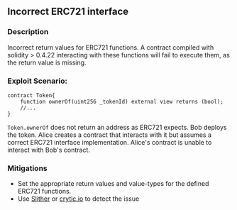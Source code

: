 ## Incorrect ERC721 interface

### Description
Incorrect return values for ERC721 functions. A contract compiled with solidity > 0.4.22 interacting with these functions will fail to execute them, as the return value is missing.

### Exploit Scenario:

```solidity
contract Token{
    function ownerOf(uint256 _tokenId) external view returns (bool);
    //...
}
```
`Token.ownerOf` does not return an address as ERC721 expects. Bob deploys the token. Alice creates a contract that interacts with it but assumes a correct ERC721 interface implementation. Alice's contract is unable to interact with Bob's contract.

### Mitigations
- Set the appropriate return values and value-types for the defined ERC721 functions.
- Use [Slither](https://github.com/crytic/slither/) or [crytic.io](https://crytic.io/) to detect the issue


